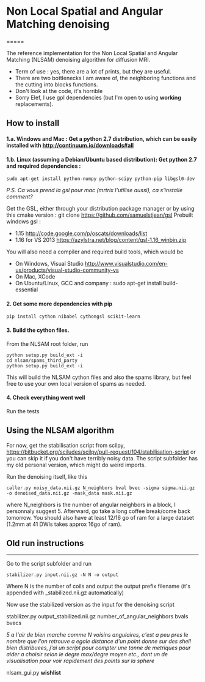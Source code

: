 # Non Local Spatial and Angular Matching denoising
=====

The reference implementation for the Non Local Spatial and Angular Matching (NLSAM) denoising algorithm for diffusion MRI.

+ Term of use : yes, there are a lot of prints, but they are useful.
+ There are two bottlenecks I am aware of, the neighboring functions and the cutting into blocks functions.
+ Don't look at the code, it's horrible
+ Sorry Elef, I use gpl dependencies (but I'm open to using **working** replacements).

## How to install

#### 1.a. Windows and Mac : Get a python 2.7 distribution, which can be easily installed with http://continuum.io/downloads#all

#### 1.b. Linux (assuming a Debian/Ubuntu based distribution): Get python 2.7 and required dependencies :

```shell
sudo apt-get install python-numpy python-scipy python-pip libgsl0-dev
```
*P.S. Ca vous prend la gsl pour mac (mrtrix l'utilise aussi), ca s'installe comment?*

Get the GSL, either through your distribution package manager or by using this cmake version : git clone https://github.com/samuelstjean/gsl
Prebuilt windows gsl : 
+ 1.15 http://code.google.com/p/oscats/downloads/list
+ 1.16 for VS 2013 https://azylstra.net/blog/content/gsl-1.16_winbin.zip

You will also need a compiler and required build tools, which would be
+ On Windows, Visual Studio http://www.visualstudio.com/en-us/products/visual-studio-community-vs
+ On Mac, XCode
+ On Ubuntu/Linux, GCC and company : sudo apt-get install build-essential

#### 2. Get some more dependencies with pip

```shell
pip install cython nibabel cythongsl scikit-learn
```

#### 3. Build the cython files.
From the NLSAM root folder, run
```shell
python setup.py build_ext -i
cd nlsam/spams_third_party
python setup.py build_ext -i
```

This will build the NLSAM cython files and also the spams library, but feel free to use your own local version of spams as needed.

#### 4. Check everything went well
Run the tests


## Using the NLSAM algorithm
For now, get the stabilisation script from scilpy, https://bitbucket.org/sciludes/scilpy/pull-request/104/stabilisation-script or you can skip it if you don't have terribly noisy data. The script subfolder has my old personal version, which might do weird imports. 

Run the denoising itself, like this
```shell
caller.py noisy_data.nii.gz N_neighbors bval bvec -sigma sigma.nii.gz -o denoised_data.nii.gz -mask_data mask.nii.gz
```
where N_neighbors is the number of angular neighbors in a block, I personnaly suggest 5. Afterward, go take a long coffee break/come back tomorrow. You should also have at least 12/16 go of ram for a large dataset (1.2mm at 41 DWIs takes approx 16go of ram).




## Old run instructions
-----------------------------
Go to the script subfolder and run
```shell
stabilizer.py input.nii.gz -N N -o output
```

Where N is the number of coils and output the output prefix filename (it's appended with _stabilized.nii.gz automatically)

Now use the stabilized version as the input for the denoising script

stabilizer.py output_stabilized.nii.gz number_of_angular_neighbors bvals bvecs

*5 a l'air de bien marche comme N voisins angulaires, c'est a peu pres le nombre que l'on retrouve
a egale distance d'un point donne sur des shell bien distribuees, j'ai un script pour compter
une tonne de metriques pour aider a choisir selon le degre max/degre moyen etc., dont un de visualisation pour
voir rapidement des points sur la sphere*

nlsam_gui.py __wishlist__

